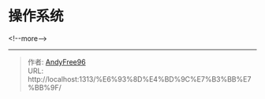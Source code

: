 # 操作系统


&lt;!--more--&gt;


---

> 作者: [AndyFree96](https://andyfree96.github.io/)  
> URL: http://localhost:1313/%E6%93%8D%E4%BD%9C%E7%B3%BB%E7%BB%9F/  

